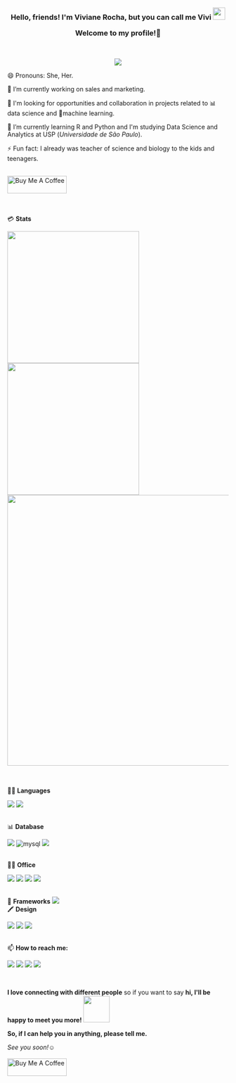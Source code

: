 <h3 align="center">
	  Hello, friends! I'm Viviane Rocha, but you can call me Vivi
	  <img src="https://media.giphy.com/media/hvRJCLFzcasrR4ia7z/giphy.gif" width="28">
	  
Welcome to my profile!🤗
  </h3>
<br>

<p align="center">
  <a href="https://github.com/vivirocha/readme-typing-svg"><img src="https://readme-typing-svg.herokuapp.com/?lines=Curious!%20;Data%20Science;Machine%20Learning;Always%20learning%20new%20things&font=Fira%20Code&center=true&width=440&height=45&color=FF1493&vCenter=true&size=22"></a>

</p>

😄 Pronouns: She, Her.

🔭 I’m currently working on sales and marketing.

🧐 I'm looking for opportunities and collaboration in projects related to 📊 data science and 🤖machine learning.

🌱 I’m currently learning R and Python and I'm studying Data Science and Analytics at USP (*Universidade de São Paulo*). 

⚡ Fun fact: I already was teacher of science and biology to the kids and teenagers. 

<br>
<a href="https://www.buymeacoffee.com/vivianerocha" target="_blank"><img src="https://cdn.buymeacoffee.com/buttons/v2/default-yellow.png" alt="Buy Me A Coffee" style="height: 40px !important;width: 135px !important;" ></a>

<br>
<br>
<br>

💳 **Stats**

<a href="https://github.com/vivirocha"></a>
<img width='300' src="https://github-readme-stats.vercel.app/api?username=vivirocha" /> <a href="https://github.com/vivirocha"> </a>
<img width='300' src="https://github-readme-stats.vercel.app/api/top-langs/?username=vivirocha" /> <a href="https://github.com/vivirocha"></a>  <img width='616' src="https://github-profile-summary-cards.vercel.app/api/cards/profile-details?username=vivirocha&theme=vue" />

<br>
<br>
👩‍💻 <b>Languages</b>

<img src="https://img.shields.io/badge/R-276DC3?style=for-the-badge&logo=r&logoColor=white" /> <img src="https://img.shields.io/badge/Python-FFD43B?style=for-the-badge&logo=python&logoColor=blue" /> 


<br>
📊 <b>Database</b>

<img src="https://img.shields.io/badge/MongoDB-4EA94B?style=for-the-badge&logo=mongodb&logoColor=white" /> <img alt="mysql" src="https://img.shields.io/badge/MySQL-005C84?style=for-the-badge&logo=mysql&logoColor=white"> <img src="https://img.shields.io/badge/PostgreSQL-316192?style=for-the-badge&logo=postgresql&logoColor=white" />


<br>
👨‍💻 <b>Office</b>

<img src="https://img.shields.io/badge/Microsoft_Office-D83B01?style=for-the-badge&logo=microsoft-office&logoColor=white" /> <img src="https://img.shields.io/badge/Microsoft_Excel-217346?style=for-the-badge&logo=microsoft-excel&logoColor=white" /> <img src="https://img.shields.io/badge/Microsoft_PowerPoint-B7472A?style=for-the-badge&logo=microsoft-powerpoint&logoColor=white" /> <img src="https://img.shields.io/badge/Microsoft_Word-2B579A?style=for-the-badge&logo=microsoft-word&logoColor=white" /> 


<br>
🚀 <b>Frameworks</b>

<img src="https://img.shields.io/badge/PowerBI-F2C811?style=for-the-badge&logo=Power%20BI&logoColor=black"/>


<br>
🖍 <b>Design</b>

<img src="https://img.shields.io/badge/Adobe%20Illustrator-FF9A00?style=for-the-badge&logo=adobe%20illustrator&logoColor=white" /> <img src="https://img.shields.io/badge/Adobe%20Lightroom-31A8FF?style=for-the-badge&logo=Adobe%20Lightroom&logoColor=white" />  <img src="https://img.shields.io/badge/Adobe%20Photoshop-31A8FF?style=for-the-badge&logo=Adobe%20Photoshop&logoColor=black"/> 


<br>
📫 <b>How to reach me:</b>
  
[<img src="https://img.shields.io/badge/Gmail-D14836?style=for-the-badge&logo=gmail&logoColor=white" />](href="mailto:vlopes36@gmail.com")
[<img src="https://img.shields.io/badge/linkedin-%230077B5.svg?&style=for-the-badge&logo=linkedin&logoColor=white" />](https://www.linkedin.com/in/vlrocha/)
[<img src="https://img.shields.io/badge/Kaggle-20BEFF?style=for-the-badge&logo=Kaggle&logoColor=white" />](https://www.kaggle.com/vivianerocha)
[<img src="https://img.shields.io/badge/twitter-%231DA1F2.svg?&style=for-the-badge&logo=twitter&logoColor=white" />](https://twitter.com/viviarpaz) 

<br>

<b>I love connecting with different people</b> so if you want to say <b>hi, I'll be happy to meet you more!</b> <img src="https://media.giphy.com/media/LnQjpWaON8nhr21vNW/giphy.gif" width="60">

<p><b>So, if I can help you in anything, please tell me.</b> </p>
<i>See you soon!</i>☺️
<br>
<br>
<a href="https://www.buymeacoffee.com/vivianerocha" target="_blank"><img src="https://cdn.buymeacoffee.com/buttons/v2/default-yellow.png" alt="Buy Me A Coffee" style="height: 40px !important;width: 135px !important;" ></a>





<!--
**vivirocha/ViviRocha** is a ✨ _special_ ✨ repository because its `README.md` (this file) appears on your GitHub profile.

